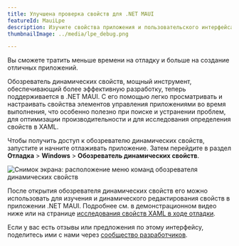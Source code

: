 ```yaml
---
title: Улучшена проверка свойств для .NET MAUI
featureId: MauiLpe
description: Изучите свойства приложения и пользовательского интерфейса во время отладки приложения .NET MAUI с помощью нового Обозреватель Live Property.
thumbnailImage: ../media/lpe_debug.png

---
```



Вы сможете тратить меньше времени на отладку и больше на создание отличных приложений.

Обозреватель динамических свойств, мощный инструмент, обеспечивающий более эффективную разработку, теперь поддерживается в .NET MAUI. С его помощью легко просматривать и настраивать свойства элементов управления приложениями во время выполнения, что особенно полезно при поиске и устранении проблем, для оптимизации производительности и для исследования определения свойств в XAML. 

Чтобы получить доступ к обозревателю динамических свойств, запустите и начните отлаживать приложение. Затем перейдите в раздел **Отладка** > **Windows** > **Обозреватель динамических свойств**.

![Снимок экрана: расположение меню команд обозревателя динамических свойств](../media/lpe_navigate.png "Снимок экрана: расположение меню команд обозревателя динамических свойств")

После открытия обозревателя динамических свойств его можно использовать для изучения и динамического редактирования свойств в приложении .NET MAUI. Подробнее см. в демонстрационном видео ниже или на странице [исследования свойств XAML в ходе отладки](https://learn.microsoft.com/visualstudio/xaml-tools/inspect-xaml-properties-while-debugging).

Если у вас есть отзывы или предложения по этому интерфейсу, поделитесь ими с нами через [сообщество разработчиков](https://developercommunity.visualstudio.com/t/Live-Property-Explorer-doesnt-show-prop/1703289).

